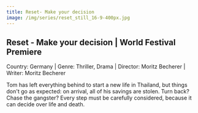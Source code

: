 ```yaml
---
title: Reset- Make your decision
image: /img/series/reset_still_16-9-400px.jpg
---
```


## Reset - Make your decision | World Festival Premiere
Country: Germany | Genre: Thriller, Drama | Director: Moritz Becherer | Writer: Moritz Becherer

Tom has left everything behind to start a new life in Thailand, but things don't go as expected: on arrival, all of his savings are stolen. Turn back? Chase the gangster? Every step must be carefully considered, because it can decide over life and death.